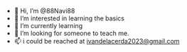 - 👋 Hi, I’m @88Navi88
- 👀 I’m interested in learning the basics 
- 🌱 I’m currently learning 
- 💞️ I’m looking for someone to teach me.
- 📫 i could be reached at ivandelacerda2023@gmail.com

<!---
88Navi88/88Navi88 is a ✨ special ✨ repository because its `README.md` (this file) appears on your GitHub profile.
You can click the Preview link to take a look at your changes.
--->
